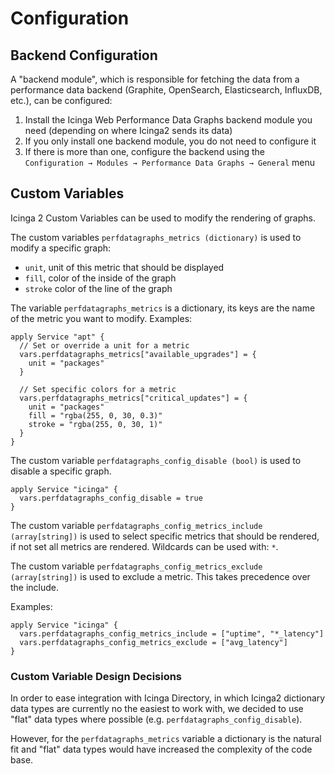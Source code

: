 # Configuration

## Backend Configuration

A "backend module", which is responsible for fetching the data from a performance data backend (Graphite, OpenSearch, Elasticsearch, InfluxDB, etc.), can be configured:

1. Install the Icinga Web Performance Data Graphs backend module you need (depending on where Icinga2 sends its data)
2. If you only install one backend module, you do not need to configure it
3. If there is more than one, configure the backend using the `Configuration → Modules → Performance Data Graphs → General` menu

## Custom Variables

Icinga 2 Custom Variables can be used to modify the rendering of graphs.

The custom variables `perfdatagraphs_metrics (dictionary)` is used to modify a specific graph:

- `unit`, unit of this metric that should be displayed
- `fill`, color of the inside of the graph
- `stroke` color of the line of the graph

The variable `perfdatagraphs_metrics` is a dictionary, its keys are the name of the metric
you want to modify. Examples:

```
apply Service "apt" {
  // Set or override a unit for a metric
  vars.perfdatagraphs_metrics["available_upgrades"] = {
    unit = "packages"
  }

  // Set specific colors for a metric
  vars.perfdatagraphs_metrics["critical_updates"] = {
    unit = "packages"
    fill = "rgba(255, 0, 30, 0.3)"
    stroke = "rgba(255, 0, 30, 1)"
  }
}
```

The custom variable `perfdatagraphs_config_disable (bool)` is used to disable a specific graph.

```
apply Service "icinga" {
  vars.perfdatagraphs_config_disable = true
}
```

The custom variable `perfdatagraphs_config_metrics_include (array[string])` is used to select specific metrics that
should be rendered, if not set all metrics are rendered. Wildcards can be used with: `*`.

The custom variable `perfdatagraphs_config_metrics_exclude (array[string])` is used to exclude a metric.
This takes precedence over the include.

Examples:

```
apply Service "icinga" {
  vars.perfdatagraphs_config_metrics_include = ["uptime", "*_latency"]
  vars.perfdatagraphs_config_metrics_exclude = ["avg_latency"]
}
```

### Custom Variable Design Decisions

In order to ease integration with Icinga Directory, in which Icinga2 dictionary data types are currently
no the easiest to work with, we decided to use "flat" data types where possible (e.g. `perfdatagraphs_config_disable`).

However, for the `perfdatagraphs_metrics` variable a dictionary is the natural fit and "flat" data types
would have increased the complexity of the code base.
